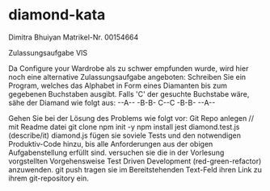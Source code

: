 # diamond-kata
Dimitra Bhuiyan
Matrikel-Nr. 00154664

Zulassungsaufgabe VIS 


Da Configure your Wardrobe als zu schwer empfunden wurde, wird hier noch eine alternative Zulassungsaufgabe angeboten:
Schreiben Sie ein Program, welches das Alphabet in Form eines Diamanten bis zum gegebenen Buchstaben ausgibt.
Falls 'C' der gesuchte Buchstabe wäre, sähe der Diamand wie folgt aus:
--A--
-B-B-
C--C
-B-B-
--A--

Gehen Sie bei der Lösung des Problems wie folgt vor:
 Git Repo anlegen // mit Readme datei
 git clone <url>
 npm init -y
 npm install jest
 diamond.test.js (describe/it)
 diamond.js
 fügen sie soviele Tests und den notwendigen Produktiv-Code hinzu, bis alle Anforderungen aus der obigen Aufgabenstellung erfüllt sind.
versuchen sie die in der Vorlesung vorgstellten Vorgehensweise Test Driven Development (red-green-refactor) anzuwenden.
git push
tragen sie im Bereitstehenden Text-Feld ihren Link zu ihrem git-repository ein.